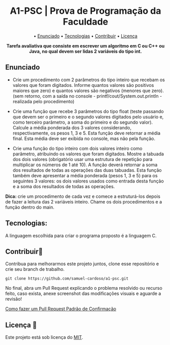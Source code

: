 <h1 align="center">A1-PSC | Prova de Programação da Faculdade</h1>

<p align="center">
  &bull; <a href="#enunciado">Enunciado</a>
  &bull; <a href="#tecnologias">Tecnologias</a>
  &bull; <a href="#contribuir">Contribuir</a>
  &bull; <a href="#licença">Licença</a>
</p>

**<p align="center">Tarefa avaliativa que consiste em escrever um algoritmo em C ou C++ ou Java, no qual devem ser lidas 2 variáveis do tipo int.</p>**

## Enunciado

- Crie um procedimento com 2 parâmetros do tipo inteiro que recebam os valores que foram digitados. Informe quantos valores são positivos maiores que zero) e quantos valores são negativos (menores que zero). (sem retorno, com a saída no console - printf/cout/System.out.println - realizada pelo procedimento)
 
- Crie uma função que recebe 3 parâmetros do tipo float (teste passando que devem ser o primeiro e o segundo valores digitados pelo usuário e, como terceiro parâmetro, a soma do primeiro e do segundo valor). Calcule a média ponderada dos 3 valores considerando, respectivamente, os pesos 1, 3 e 5. Esta função deve retornar a média final. Esta média deve ser exibida no console, mas não pela função.
 
- Crie uma função do tipo inteiro com dois valores inteiro como parâmetro, atribuindo os valores que foram digitados. Mostre a tabuada dos dois valores (obrigatório usar uma estrutura de repetição para multiplicar os números de 1 até 10). A função deverá retornar a soma dos resultados de todas as operações das duas tabuadas. Esta função também deve apresentar a média ponderada (pesos 1, 3 e 5) para os seguintes 3 valores: os dois valores usados como entrada desta função e a soma dos resultados de todas as operações.

**Dica:** crie um procedimento de cada vez e comece a estruturá-los depois de fazer a leitura das 2 variáveis inteiro. Chame os dois procedimentos e a função dentro do main.

## Tecnologias:
A linguagem escolhida para criar o programa proposto é a linguagem C.

## Contribuir🚀
Contribua para melhorarmos este projeto juntos, clone esse repositório e crie seu branch de trabalho.
```
git clone https://github.com/samuel-cardoso/a1-psc.git
```
No final, abra um Pull Request explicando o problema resolvido ou recurso feito, caso exista, anexe screenshot das modificações visuais e aguarde a revisão!

<a href="https://docs.github.com/pt/pull-requests/collaborating-with-pull-requests/proposing-changes-to-your-work-with-pull-requests/creating-a-pull-request">
  Como fazer um Pull Request
</a>

<a href="https://gist.github.com/joshbuchea/6f47e86d2510bce28f8e7f42ae84c716">
  Padrão de Confirmação
</a>

## Licença 📃
Este projeto está sob licença do [MIT](https://github.com/samuel-cardoso/a1-psc/blob/main/LICENSE).
